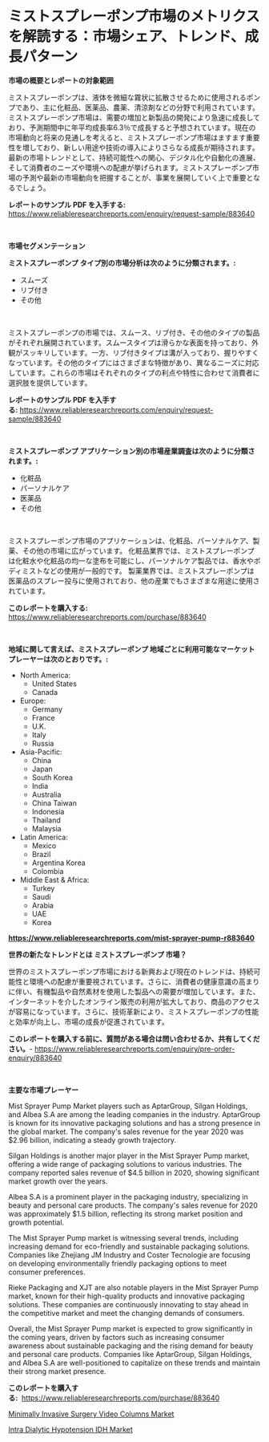 <p><h1>ミストスプレーポンプ市場のメトリクスを解読する：市場シェア、トレンド、成長パターン</h1></p><p><strong>市場の概要とレポートの対象範囲</strong></p>
<p><p>ミストスプレーポンプは、液体を微細な霧状に拡散させるために使用されるポンプであり、主に化粧品、医薬品、農薬、清涼剤などの分野で利用されています。ミストスプレーポンプ市場は、需要の増加と新製品の開発により急速に成長しており、予測期間中に年平均成長率6.3％で成長すると予想されています。現在の市場動向と将来の見通しを考えると、ミストスプレーポンプ市場はますます重要性を増しており、新しい用途や技術の導入によりさらなる成長が期待されます。最新の市場トレンドとして、持続可能性への関心、デジタル化や自動化の進展、そして消費者のニーズや環境への配慮が挙げられます。ミストスプレーポンプ市場の予測や最新の市場動向を把握することが、事業を展開していく上で重要となるでしょう。</p></p>
<p><strong>レポートのサンプル PDF を入手する:</strong> <a href="https://www.reliableresearchreports.com/enquiry/request-sample/883640">https://www.reliableresearchreports.com/enquiry/request-sample/883640</a></p>
<p>&nbsp;</p>
<p><strong>市場セグメンテーション</strong></p>
<p><strong>ミストスプレーポンプ タイプ別の市場分析は次のように分類されます。:</strong></p>
<p><ul><li>スムーズ</li><li>リブ付き</li><li>その他</li></ul></p>
<p>&nbsp;</p>
<p><p>ミストスプレーポンプの市場では、スムース、リブ付き、その他のタイプの製品がそれぞれ展開されています。スムースタイプは滑らかな表面を持っており、外観がスッキリしています。一方、リブ付きタイプは溝が入っており、握りやすくなっています。その他のタイプにはさまざまな特徴があり、異なるニーズに対応しています。これらの市場はそれぞれのタイプの利点や特性に合わせて消費者に選択肢を提供しています。</p></p>
<p><strong>レポートのサンプル PDF を入手する:</strong>&nbsp;<a href="https://www.reliableresearchreports.com/enquiry/request-sample/883640">https://www.reliableresearchreports.com/enquiry/request-sample/883640</a></p>
<p>&nbsp;</p>
<p><strong> ミストスプレーポンプ アプリケーション別の市場産業調査は次のように分類されます。:</strong></p>
<p><ul><li>化粧品</li><li>パーソナルケア</li><li>医薬品</li><li>その他</li></ul></p>
<p>&nbsp;</p>
<p><p>ミストスプレーポンプ市場のアプリケーションは、化粧品、パーソナルケア、製薬、その他の市場に広がっています。 化粧品業界では、ミストスプレーポンプは化粧水や化粧品の均一な塗布を可能にし、パーソナルケア製品では、香水やボディミストなどの使用が一般的です。 製薬業界では、ミストスプレーポンプは医薬品のスプレー投与に使用されており、他の産業でもさまざまな用途に使用されています。</p></p>
<p><strong>このレポートを購入する:</strong>&nbsp; <a href="https://www.reliableresearchreports.com/purchase/883640">https://www.reliableresearchreports.com/purchase/883640</a></p>
<p>&nbsp;</p>
<p><strong>地域に関して言えば、ミストスプレーポンプ 地域ごとに利用可能なマーケットプレーヤーは次のとおりです。:</strong></p>
<p><ul>
    <li>
        North America:
        <ul>
            <li>United States</li>
            <li>Canada</li>
        </ul>
    </li>
    <li>
        Europe:
        <ul>
            <li>Germany</li>
            <li>France</li>
            <li>U.K.</li>
            <li>Italy</li>
            <li>Russia</li>
        </ul>
    </li>
    <li>
        Asia-Pacific:
        <ul>
            <li>China</li>
            <li>Japan</li>
            <li>South Korea</li>
            <li>India</li>
            <li>Australia</li>
            <li>China Taiwan</li>
            <li>Indonesia</li>
            <li>Thailand</li>
            <li>Malaysia</li>
        </ul>
    </li>
    <li>
        Latin America:
        <ul>
            <li>Mexico</li>
            <li>Brazil</li>
            <li>Argentina Korea</li>
            <li>Colombia</li>
        </ul>
    </li>
    <li>
        Middle East & Africa:
        <ul>
            <li>Turkey</li>
            <li>Saudi</li>
            <li>Arabia</li>
            <li>UAE</li>
            <li>Korea</li>
        </ul>
    </li>
    </ul></p>
<p><strong><a href="https://www.reliableresearchreports.com/mist-sprayer-pump-r883640">https://www.reliableresearchreports.com/mist-sprayer-pump-r883640</a></strong>&nbsp;</p>
<p><strong>世界の新たなトレンドとは ミストスプレーポンプ 市場？</strong></p>
<p><p>世界のミストスプレーポンプ市場における新興および現在のトレンドは、持続可能性と環境への配慮が重要視されています。さらに、消費者の健康意識の高まりに伴い、有機製品や自然素材を使用した製品への需要が増加しています。また、インターネットを介したオンライン販売の利用が拡大しており、商品のアクセスが容易になっています。さらに、技術革新により、ミストスプレーポンプの性能と効率が向上し、市場の成長が促進されています。</p></p>
<p><strong>このレポートを購入する前に、質問がある場合は問い合わせるか、共有してください。</strong>- <a href="https://www.reliableresearchreports.com/enquiry/pre-order-enquiry/883640">https://www.reliableresearchreports.com/enquiry/pre-order-enquiry/883640</a></p>
<p>&nbsp;</p>
<p><strong>主要な市場プレーヤー</strong></p>
<p><p>Mist Sprayer Pump Market players such as AptarGroup, Silgan Holdings, and Albea S.A are among the leading companies in the industry. AptarGroup is known for its innovative packaging solutions and has a strong presence in the global market. The company's sales revenue for the year 2020 was $2.96 billion, indicating a steady growth trajectory.</p><p>Silgan Holdings is another major player in the Mist Sprayer Pump market, offering a wide range of packaging solutions to various industries. The company reported sales revenue of $4.5 billion in 2020, showing significant market growth over the years.</p><p>Albea S.A is a prominent player in the packaging industry, specializing in beauty and personal care products. The company's sales revenue for 2020 was approximately $1.5 billion, reflecting its strong market position and growth potential.</p><p>The Mist Sprayer Pump market is witnessing several trends, including increasing demand for eco-friendly and sustainable packaging solutions. Companies like Zhejiang JM Industry and Coster Tecnologie are focusing on developing environmentally friendly packaging options to meet consumer preferences.</p><p>Rieke Packaging and XJT are also notable players in the Mist Sprayer Pump market, known for their high-quality products and innovative packaging solutions. These companies are continuously innovating to stay ahead in the competitive market and meet the changing demands of consumers.</p><p>Overall, the Mist Sprayer Pump market is expected to grow significantly in the coming years, driven by factors such as increasing consumer awareness about sustainable packaging and the rising demand for beauty and personal care products. Companies like AptarGroup, Silgan Holdings, and Albea S.A are well-positioned to capitalize on these trends and maintain their strong market presence.</p></p>
<p><strong>このレポートを購入する:</strong>&nbsp;&nbsp;<a href="https://www.reliableresearchreports.com/purchase/883640">https://www.reliableresearchreports.com/purchase/883640</a></p>
<p><p><a href="https://github.com/gamblestampleyjenny50m5sl6/Market-Research-Report-List-2/blob/main/minimally-invasive-surgery-video-columns-market.md">Minimally Invasive Surgery Video Columns Market</a></p><p><a href="https://github.com/nicholepatriciadoylenwnrjr0/Market-Research-Report-List-2/blob/main/intra-dialytic-hypotension-idh-market.md">Intra Dialytic Hypotension IDH Market</a></p></p>